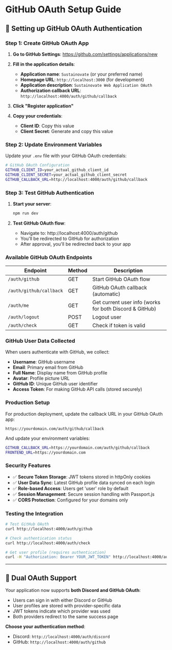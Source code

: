 # GitHub OAuth Setup Guide

## 🔐 Setting up GitHub OAuth Authentication

### **Step 1: Create GitHub OAuth App**

1. **Go to GitHub Settings**: https://github.com/settings/applications/new
2. **Fill in the application details**:
   - **Application name**: `Sustainovate` (or your preferred name)
   - **Homepage URL**: `http://localhost:3000` (for development)
   - **Application description**: `Sustainovate Web Application OAuth`
   - **Authorization callback URL**: `http://localhost:4000/auth/github/callback`

3. **Click "Register application"**

4. **Copy your credentials**:
   - **Client ID**: Copy this value
   - **Client Secret**: Generate and copy this value

### **Step 2: Update Environment Variables**

Update your `.env` file with your GitHub OAuth credentials:

```bash
# GitHub OAuth Configuration
GITHUB_CLIENT_ID=your_actual_github_client_id
GITHUB_CLIENT_SECRET=your_actual_github_client_secret
GITHUB_CALLBACK_URL=http://localhost:4000/auth/github/callback
```

### **Step 3: Test GitHub Authentication**

1. **Start your server**:
   ```bash
   npm run dev
   ```

2. **Test GitHub OAuth flow**:
   - Navigate to: http://localhost:4000/auth/github
   - You'll be redirected to GitHub for authorization
   - After approval, you'll be redirected back to your app

### **Available GitHub OAuth Endpoints**

| Endpoint | Method | Description |
|----------|---------|-------------|
| `/auth/github` | GET | Start GitHub OAuth flow |
| `/auth/github/callback` | GET | GitHub OAuth callback (automatic) |
| `/auth/me` | GET | Get current user info (works for both Discord & GitHub) |
| `/auth/logout` | POST | Logout user |
| `/auth/check` | GET | Check if token is valid |

### **GitHub User Data Collected**

When users authenticate with GitHub, we collect:

- **Username**: GitHub username
- **Email**: Primary email from GitHub
- **Full Name**: Display name from GitHub profile
- **Avatar**: Profile picture URL
- **GitHub ID**: Unique GitHub user identifier
- **Access Token**: For making GitHub API calls (stored securely)

### **Production Setup**

For production deployment, update the callback URL in your GitHub OAuth app:

```
https://yourdomain.com/auth/github/callback
```

And update your environment variables:

```bash
GITHUB_CALLBACK_URL=https://yourdomain.com/auth/github/callback
FRONTEND_URL=https://yourdomain.com
```

### **Security Features**

- ✅ **Secure Token Storage**: JWT tokens stored in httpOnly cookies
- ✅ **User Data Sync**: Latest GitHub profile data synced on each login
- ✅ **Role-based Access**: Users get 'user' role by default
- ✅ **Session Management**: Secure session handling with Passport.js
- ✅ **CORS Protection**: Configured for your domains only

### **Testing the Integration**

```bash
# Test GitHub OAuth
curl http://localhost:4000/auth/github

# Check authentication status
curl http://localhost:4000/auth/check

# Get user profile (requires authentication)
curl -H "Authorization: Bearer YOUR_JWT_TOKEN" http://localhost:4000/auth/me
```

---

## 🔄 **Dual OAuth Support**

Your application now supports **both Discord and GitHub OAuth**:

- Users can sign in with either Discord or GitHub
- User profiles are stored with provider-specific data
- JWT tokens indicate which provider was used
- Both providers redirect to the same success page

**Choose your authentication method**:
- Discord: `http://localhost:4000/auth/discord`
- GitHub: `http://localhost:4000/auth/github`
